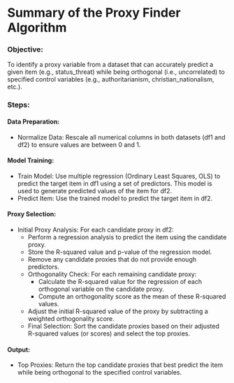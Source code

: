 # Summary of the Proxy Finder Algorithm
### Objective:
To identify a proxy variable from a dataset that can accurately predict a given item (e.g., status_threat) while being orthogonal (i.e., uncorrelated) to specified control variables (e.g., authoritarianism, christian_nationalism, etc.).
### Steps:
#### Data Preparation:  

 - Normalize Data: Rescale all numerical columns in both datasets (df1 and df2) to ensure values are between 0 and 1.  

#### Model Training:  

 - Train Model: Use multiple regression (Ordinary Least Squares, OLS) to predict the target item in df1 using a set of predictors. This model is used to generate predicted values of the item for df2.
 - Predict Item: Use the trained model to predict the target item in df2.  

#### Proxy Selection:  

 - Initial Proxy Analysis: For each candidate proxy in df2:
     - Perform a regression analysis to predict the item using the candidate proxy.
     - Store the R-squared value and p-value of the regression model.
     - Remove any candidate proxies that do not provide enough predictors.
     - Orthogonality Check: For each remaining candidate proxy:
         - Calculate the R-squared value for the regression of each orthogonal variable on the candidate proxy.
         - Compute an orthogonality score as the mean of these R-squared values.
     - Adjust the initial R-squared value of the proxy by subtracting a weighted orthogonality score.
     - Final Selection: Sort the candidate proxies based on their adjusted R-squared values (or scores) and select the top proxies.  

#### Output:
 - Top Proxies: Return the top candidate proxies that best predict the item while being orthogonal to the specified control variables.
